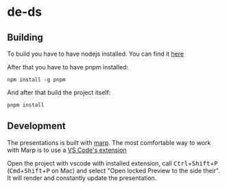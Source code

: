 # de-ds

## Building

To build you have to have nodejs installed. You can find it [here](https://nodejs.org/en/download/current/)

After that you have to have pnpm installed:

```
npm install -g pnpm
```

And after that build the project itself:

```
pnpm install
```

## Development

The presentations is built with [marp](https://marp.app/). The most comfortable way to work with Marp is to use a [VS Code's extension](https://marketplace.visualstudio.com/items?itemName=marp-team.marp-vscode)

Open the project with vscode with installed extension, call <kbd>Ctrl</kbd>+<kbd>Shift</kbd>+<kbd>P</kbd> (<kbd>Cmd</kbd>+<kbd>Shift</kbd>+<kbd>P</kbd> on Mac) and select "Open locked Preview to the side their". It will render and constantly update the presentation.
